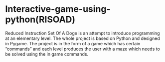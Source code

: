 # Interactive-game-using-python(RISOAD)


Reduced Instruction Set Of A Doge
is an attempt to introduce programming at an
elementary level. The whole project is based on Python
and designed in Pygame. The project is in the form of a
game which has certain “commands” and each level
produces the user with a maze which needs to be
solved using the in game commands.
